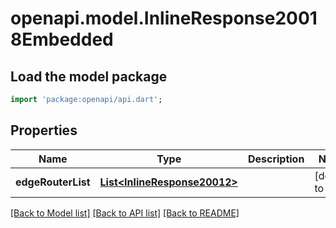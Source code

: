 # openapi.model.InlineResponse20018Embedded

## Load the model package
```dart
import 'package:openapi/api.dart';
```

## Properties
Name | Type | Description | Notes
------------ | ------------- | ------------- | -------------
**edgeRouterList** | [**List&lt;InlineResponse20012&gt;**](InlineResponse20012.md) |  | [default to []]

[[Back to Model list]](../README.md#documentation-for-models) [[Back to API list]](../README.md#documentation-for-api-endpoints) [[Back to README]](../README.md)



